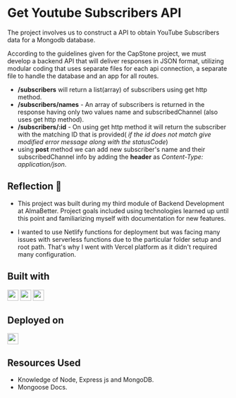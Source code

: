 # Get Youtube Subscribers API

The project involves us to construct a API to obtain YouTube Subscribers data for a Mongodb database.

According to the guidelines given for the CapStone project, we must develop a backend API that will deliver responses in JSON format, utilizing modular coding that uses separate files for each api connection, a separate file to handle the database and an app for all routes.

- **/subscribers** will return a list(array) of subscribers using get http method.
- **/subscribers/names** - An array of subscribers is returned in the response having only two values name and subscribedChannel (also uses get http method).
- **/subscribers/:id** - On using get http method it will return the subscriber with the matching ID that is provided( _if the id does not match give modified error message along with the statusCode_)
- using **post** method we can add new subscriber's name and their subscribedChannel info by adding the **header** as _Content-Type: application/json_.

## Reflection 💠

- This project was built during my third module of Backend Development at AlmaBetter. Project goals included using technologies learned up until this point and familiarizing myself with documentation for new features.

- I wanted to use Netlify functions for deployment but was facing many issues with serverless functions due to the particular folder setup and root path. That's why I went with Vercel platform as it didn't required many configuration.

## Built with

 <img src="https://img.shields.io/badge/Node.js-43853D?style=for-the-badge&logo=node.js&logoColor=white" height="25">
<img src="https://img.shields.io/badge/Express.js-404D59?style=for-the-badge" height="25">
<img src="https://img.shields.io/badge/MongoDB-4EA94B?style=for-the-badge&logo=mongodb&logoColor=white" height="25">

## Deployed on

<img src="https://img.shields.io/badge/Vercel-000000?style=for-the-badge&logo=vercel&logoColor=white" height="25">

## Resources Used

- Knowledge of Node, Express js and MongoDB.
- Mongoose Docs.

